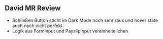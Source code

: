 ## David MR Review
- Schließen Button sticht im Dark Mode noch sehr raus und hover state auch noch nicht perfekt.
- Logik aus Forminput und PayslipInput vereinheitelichen